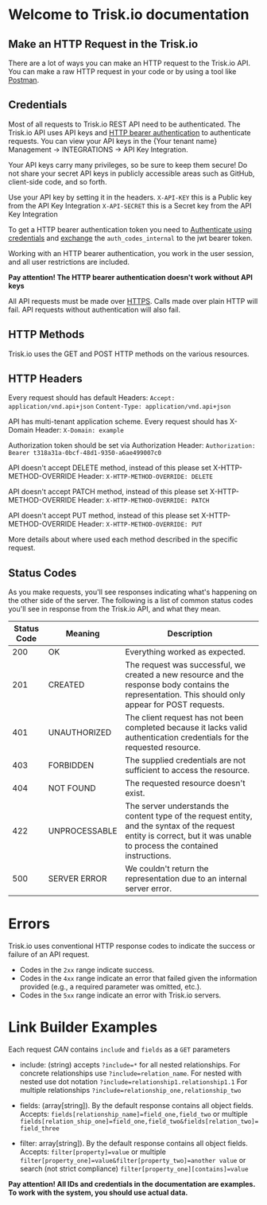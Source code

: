 # Welcome to Trisk.io documentation

## Make an HTTP Request in the Trisk.io

There are a lot of ways you can make an HTTP request to the Trisk.io API. You can make a raw HTTP request in your code or by using a tool like [Postman](https://www.postman.com/).

## Credentials

Most of all requests to Trisk.io REST API need to be authenticated. The Trisk.io API uses API keys and [HTTP bearer authentication](https://developer.mozilla.org/en-US/docs/Web/HTTP/Authentication) to authenticate requests. You can view your API keys in the {Your tenant name} Management -> INTEGRATIONS -> API Key Integration.

Your API keys carry many privileges, so be sure to keep them secure! Do not share your secret API keys in publicly accessible areas such as GitHub, client-side code, and so forth.

Use your API key by  setting it in the headers.
```X-API-KEY``` this is a Public key from the API Key Integration
```X-API-SECRET``` this is a Secret key from the API Key Integration

To get a HTTP bearer authentication token you need to [Authenticate using credentials](https://documentation.develop.trisk.us/api/authenticate-using-credentials#authenticate-using-credentials) and [exchange](https://documentation.develop.trisk.us/api/get-jwt-token-from-authentication#get-jwt-token-from-authentication) the ```auth_codes_internal``` to the jwt bearer token.

Working with an HTTP bearer authentication, you work in the user session, and all user restrictions are included.

**Pay attention!  The HTTP bearer authentication doesn't work without API keys**

All API requests must be made over  [HTTPS](http://en.wikipedia.org/wiki/HTTP_Secure). Calls made over plain HTTP will fail. API requests without authentication will also fail.

## HTTP Methods

Trisk.io uses the GET and POST HTTP methods on the various resources.

## HTTP Headers

Every request should has default Headers:
```Accept: application/vnd.api+json```
```Content-Type: application/vnd.api+json```

API has multi-tenant application scheme. Every request should has X-Domain Header:
```X-Domain: example```

Authorization token should be set via Authorization Header:
```Authorization: Bearer t318a31a-0bcf-48d1-9350-a6ae499007c0```

API doesn't accept DELETE method, instead of this please set X-HTTP-METHOD-OVERRIDE Header:
```X-HTTP-METHOD-OVERRIDE: DELETE```

API doesn't accept PATCH method, instead of this please set X-HTTP-METHOD-OVERRIDE Header:
```X-HTTP-METHOD-OVERRIDE: PATCH```

API doesn't accept PUT method, instead of this please set X-HTTP-METHOD-OVERRIDE Header:
```X-HTTP-METHOD-OVERRIDE: PUT```

More details about where used each method described in the specific request.

## Status Codes

As you make requests, you'll see responses indicating what's happening on the other side of the server. The following is a list of common status codes you'll see in response from the Trisk.io API, and what they mean.

| Status Code | Meaning | Description | 
| -------- | -------- | ------ | 
| 200 | OK | Everything worked as expected.| 
| 201 | CREATED | The request was successful, we created a new resource and the response body contains the representation. This should only appear for POST requests.|
| 401 | UNAUTHORIZED | The client request has not been completed because it lacks valid authentication credentials for the requested resource.|
| 403 | FORBIDDEN | The supplied credentials are not sufficient to access the resource.|
| 404 | NOT FOUND | The requested resource doesn't exist.|
| 422 | UNPROCESSABLE | The server understands the content type of the request entity, and the syntax of the request entity is correct, but it was unable to process the contained instructions.|
| 500 | SERVER ERROR | We couldn't return the representation due to an internal server error.|

# Errors

Trisk.io uses conventional HTTP response codes to indicate the success or failure of an API request.
- Codes in the  `2xx`  range indicate success.
- Codes in the  `4xx`  range indicate an error that failed given the information provided (e.g., a required parameter was omitted, etc.).
- Codes in the  `5xx`  range indicate an error with Trisk.io servers.


# Link Builder Examples

Each request  _CAN_  contains  `include`  and  `fields`  as a  `GET`  parameters

-   include: (string) accepts  `?include=*`  for all nested relationships. For concrete relationships use  `?include=relation_name`. For nested with nested use dot notation  `?include=relationship1.relationship1.1`  For multiple relationships  `?include=relationship_one,relationship_two`

-   fields: (array[string]). By the default response contains all object fields. Accepts:  `fields[relationship_name]=field_one,field_two`  or multiple  `fields[relation_ship_one]=field_one,field_two&fields[relation_two]=field_three`

-   filter: array[string]). By the default response contains all object fields. Accepts:  `filter[property]=value`  or multiple  `filter[property_one]=value&filter[property_two]=another value`  or search (not strict compliance)  `filter[property_one][contains]=value`

**Pay attention! All IDs and credentials in the documentation are examples. To work with the system, you should use actual data.**
